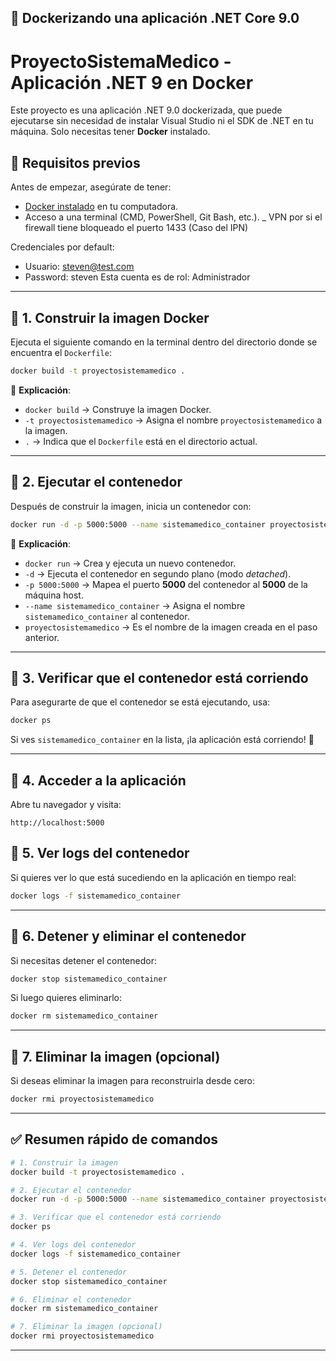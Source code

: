 ﻿

## 📝 Dockerizando una aplicación .NET Core 9.0

# ProyectoSistemaMedico  - Aplicación .NET 9 en Docker

Este proyecto es una aplicación .NET 9.0 dockerizada, que puede ejecutarse sin necesidad de instalar Visual Studio ni el SDK de .NET en tu máquina. Solo necesitas tener **Docker** instalado.

## 📌 **Requisitos previos**
Antes de empezar, asegúrate de tener:
- [Docker instalado](https://www.docker.com/get-started) en tu computadora.
- Acceso a una terminal (CMD, PowerShell, Git Bash, etc.).
_ VPN por si el firewall tiene bloqueado el puerto 1433 (Caso del IPN)

Credenciales por default:
- Usuario: steven@test.com
- Password: steven
Esta cuenta es de rol: Administrador

---

## 🚀 **1. Construir la imagen Docker**
Ejecuta el siguiente comando en la terminal dentro del directorio donde se encuentra el `Dockerfile`:

```sh
docker build -t proyectosistemamedico .
```

📌 **Explicación**:
- `docker build` → Construye la imagen Docker.
- `-t proyectosistemamedico` → Asigna el nombre `proyectosistemamedico` a la imagen.
- `.` → Indica que el `Dockerfile` está en el directorio actual.

---

## 🚀 **2. Ejecutar el contenedor**
Después de construir la imagen, inicia un contenedor con:

```sh
docker run -d -p 5000:5000 --name sistemamedico_container proyectosistemamedico
```

📌 **Explicación**:
- `docker run` → Crea y ejecuta un nuevo contenedor.
- `-d` → Ejecuta el contenedor en segundo plano (modo *detached*).
- `-p 5000:5000` → Mapea el puerto **5000** del contenedor al **5000** de la máquina host.
- `--name sistemamedico_container` → Asigna el nombre `sistemamedico_container` al contenedor.
- `proyectosistemamedico` → Es el nombre de la imagen creada en el paso anterior.

---

## 🚀 **3. Verificar que el contenedor está corriendo**
Para asegurarte de que el contenedor se está ejecutando, usa:

```sh
docker ps
```

Si ves `sistemamedico_container` en la lista, ¡la aplicación está corriendo! 🎉

---

## 🚀 **4. Acceder a la aplicación**
Abre tu navegador y visita:

```
http://localhost:5000
```


## 🚀 **5. Ver logs del contenedor**
Si quieres ver lo que está sucediendo en la aplicación en tiempo real:

```sh
docker logs -f sistemamedico_container
```

---

## 🚀 **6. Detener y eliminar el contenedor**
Si necesitas detener el contenedor:

```sh
docker stop sistemamedico_container
```

Si luego quieres eliminarlo:

```sh
docker rm sistemamedico_container
```

---

## 🚀 **7. Eliminar la imagen (opcional)**
Si deseas eliminar la imagen para reconstruirla desde cero:

```sh
docker rmi proyectosistemamedico
```

---

## ✅ **Resumen rápido de comandos**
```sh
# 1. Construir la imagen
docker build -t proyectosistemamedico .

# 2. Ejecutar el contenedor
docker run -d -p 5000:5000 --name sistemamedico_container proyectosistemamedico

# 3. Verificar que el contenedor está corriendo
docker ps

# 4. Ver logs del contenedor
docker logs -f sistemamedico_container

# 5. Detener el contenedor
docker stop sistemamedico_container

# 6. Eliminar el contenedor
docker rm sistemamedico_container

# 7. Eliminar la imagen (opcional)
docker rmi proyectosistemamedico

```

---

